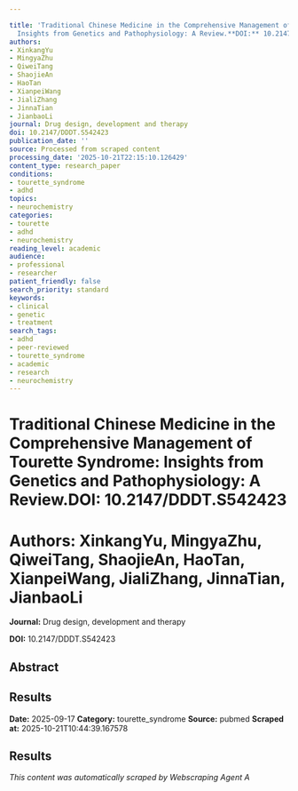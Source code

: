 ```yaml
---

title: 'Traditional Chinese Medicine in the Comprehensive Management of Tourette Syndrome:
  Insights from Genetics and Pathophysiology: A Review.**DOI:** 10.2147/DDDT.S542423'
authors:
- XinkangYu
- MingyaZhu
- QiweiTang
- ShaojieAn
- HaoTan
- XianpeiWang
- JialiZhang
- JinnaTian
- JianbaoLi
journal: Drug design, development and therapy
doi: 10.2147/DDDT.S542423
publication_date: ''
source: Processed from scraped content
processing_date: '2025-10-21T22:15:10.126429'
content_type: research_paper
conditions:
- tourette_syndrome
- adhd
topics:
- neurochemistry
categories:
- tourette
- adhd
- neurochemistry
reading_level: academic
audience:
- professional
- researcher
patient_friendly: false
search_priority: standard
keywords:
- clinical
- genetic
- treatment
search_tags:
- adhd
- peer-reviewed
- tourette_syndrome
- academic
- research
- neurochemistry
---
```




# Traditional Chinese Medicine in the Comprehensive Management of Tourette Syndrome: Insights from Genetics and Pathophysiology: A Review.**DOI:** 10.2147/DDDT.S542423

# **Authors:** XinkangYu, MingyaZhu, QiweiTang, ShaojieAn, HaoTan, XianpeiWang, JialiZhang, JinnaTian, JianbaoLi

**Journal:** Drug design, development and therapy

**DOI:** 10.2147/DDDT.S542423

## Abstract

## Results

**Date:** 2025-09-17
**Category:** tourette_syndrome
**Source:** pubmed
**Scraped at:** 2025-10-21T10:44:39.167578
## Results
*This content was automatically scraped by Webscraping Agent A*